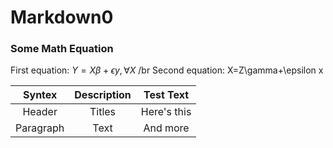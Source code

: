 # Markdown0
### Some Math Equation
First equation: $Y=X\beta+\epsilon y,\forall X$ /br
Second equation: X=Z\gamma+\epsilon x

|Syntex   |Description |Test Text  |
|:-------:|:----------:|:---------:|
|Header   |Titles      |Here's this| 
|Paragraph|Text        |And more   | 
